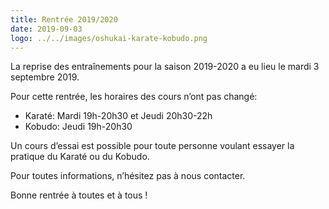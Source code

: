 ```yaml
---
title: Rentrée 2019/2020
date: 2019-09-03
logo: ../../images/oshukai-karate-kobudo.png
---
```


La reprise des entraînements pour la saison 2019-2020 a eu
lieu le mardi 3 septembre 2019.

Pour cette rentrée, les horaires des cours n’ont pas changé:

- Karaté: Mardi 19h-20h30 et Jeudi 20h30-22h
- Kobudo: Jeudi 19h-20h30

Un cours d’essai est possible pour toute personne voulant essayer
la pratique du Karaté ou du Kobudo.

Pour toutes informations, n’hésitez pas à nous contacter.

Bonne rentrée à toutes et à tous !
